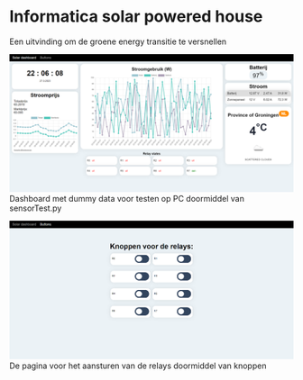 # Informatica solar powered house

Een uitvinding om de groene energy transitie te versnellen 

![dashboard](/static/images/dashboard.png)
Dashboard met dummy data voor testen op PC doormiddel van sensorTest.py

![knoppen](/static/images/knoppen.png)
De pagina voor het aansturen van de relays doormiddel van knoppen